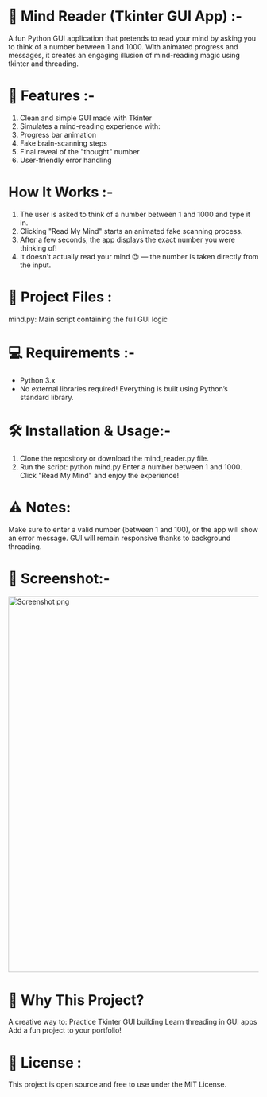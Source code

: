 # 🧠 Mind Reader (Tkinter GUI App) :-
A fun Python GUI application that pretends to read your mind by asking you to think of a number between 1 and 1000. With animated progress and messages, it creates an engaging illusion of mind-reading magic using tkinter and threading.

# 📌 Features :-
1. Clean and simple GUI made with Tkinter
2. Simulates a mind-reading experience with:
3. Progress bar animation
4. Fake brain-scanning steps
5. Final reveal of the "thought" number
6. User-friendly error handling

#  How It Works :-
1. The user is asked to think of a number between 1 and 1000 and type it in.
2. Clicking "Read My Mind" starts an animated fake scanning process.
3. After a few seconds, the app displays the exact number you were thinking of!
4. It doesn't actually read your mind 😉 — the number is taken directly from the input.

# 📂 Project Files :
 mind.py: Main script containing the full GUI logic

# 💻 Requirements :-
* Python 3.x
* No external libraries required! Everything is built using Python’s standard library.

# 🛠️ Installation & Usage:-
1. Clone the repository or download the mind_reader.py file.
2. Run the script:
    python mind.py
    Enter a number between 1 and 1000.
    Click "Read My Mind" and enjoy the experience!

# ⚠ Notes:
Make sure to enter a valid number (between 1 and 100), or the app will show an error message.
GUI will remain responsive thanks to background threading.

# 📸 Screenshot:-
<img width="1470" height="756" alt="Screenshot png" src="https://github.com/user-attachments/assets/e76c9b0d-f67a-4125-b5dd-ce91692207bd" />

# 🧠 Why This Project?
A creative way to:
 Practice Tkinter GUI building
 Learn threading in GUI apps
 Add a fun project to your portfolio!

# 📜 License :
This project is open source and free to use under the MIT License.
